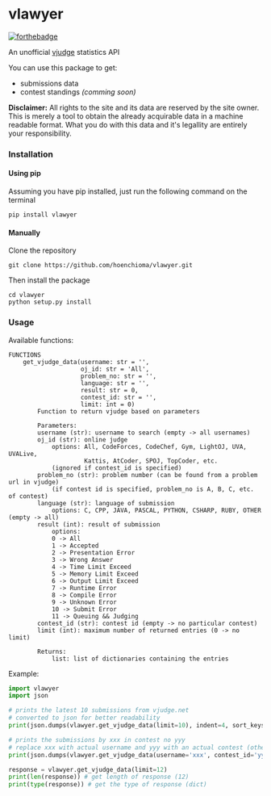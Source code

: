 # vlawyer

[![forthebadge](https://forthebadge.com/images/badges/made-with-python.svg)](https://forthebadge.com)

An unofficial [vjudge](https://vjudge.net/) statistics API

You can use this package to get:
- submissions data
- contest standings *(comming soon)*

**Disclaimer:** All rights to the site and its data are reserved by the site owner. This is merely a tool to obtain the already acquirable data in a machine readable format. What you do with this data and it's legallity are entirely your responsibility.

### Installation
#### Using pip
Assuming you have pip installed, just run the following command on the terminal
```
pip install vlawyer
```
#### Manually
Clone the repository
```
git clone https://github.com/hoenchioma/vlawyer.git
```
Then install the package
```
cd vlawyer
python setup.py install
```

### Usage
Available functions:
```
FUNCTIONS
    get_vjudge_data(username: str = '', 
                    oj_id: str = 'All', 
                    problem_no: str = '', 
                    language: str = '', 
                    result: str = 0, 
                    contest_id: str = '', 
                    limit: int = 0)
        Function to return vjudge based on parameters
        
        Parameters:
        username (str): username to search (empty -> all usernames)
        oj_id (str): online judge
            options: All, CodeForces, CodeChef, Gym, LightOJ, UVA, UVALive, 
                     Kattis, AtCoder, SPOJ, TopCoder, etc.
            (ignored if contest_id is specified)
        problem_no (str): problem number (can be found from a problem url in vjudge)
            (if contest id is specified, problem_no is A, B, C, etc. of contest)
        language (str): language of submission
            options: C, CPP, JAVA, PASCAL, PYTHON, CSHARP, RUBY, OTHER (empty -> all)
        result (int): result of submission
            options:
            0 -> All
            1 -> Accepted
            2 -> Presentation Error
            3 -> Wrong Answer
            4 -> Time Limit Exceed
            5 -> Memory Limit Exceed
            6 -> Output Limit Exceed
            7 -> Runtime Error
            8 -> Compile Error
            9 -> Unknown Error
            10 -> Submit Error
            11 -> Queuing && Judging
        contest_id (str): contest id (empty -> no particular contest)
        limit (int): maximum number of returned entries (0 -> no limit)
        
        Returns:
            list: list of dictionaries containing the entries
```
Example:
```python
import vlawyer
import json

# prints the latest 10 submissions from vjudge.net
# converted to json for better readability
print(json.dumps(vlawyer.get_vjudge_data(limit=10), indent=4, sort_keys=True)) 

# prints the submissions by xxx in contest no yyy
# replace xxx with actual username and yyy with an actual contest (otherwise you'll get an error)
print(json.dumps(vlawyer.get_vjudge_data(username='xxx', contest_id='yyy'), indent=4, sort_keys=True))

response = vlawyer.get_vjudge_data(limit=12)
print(len(response)) # get length of response (12)
print(type(response)) # get the type of response (dict)
```

